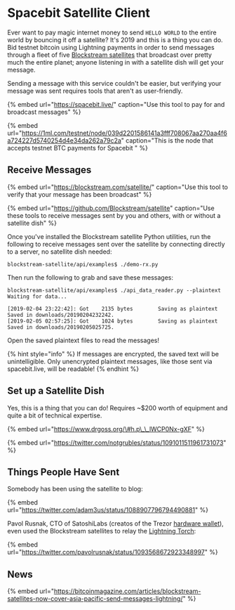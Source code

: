 # Spacebit Satellite Client

Ever want to pay magic internet money to send `HELLO WORLD` to the entire world by bouncing it off a satellite? It's 2019 and this is a thing you can do. Bid testnet bitcoin using Lightning payments in order to send messages through a fleet of five [Blockstream satellites](https://blockstream.com/satellite/) that broadcast over pretty much the entire planet; anyone listening in with a satellite dish will get your message.

Sending a message with this service couldn't be easier, but verifying your message was sent requires tools that aren't as user-friendly.

{% embed url="https://spacebit.live/" caption="Use this tool to pay for and broadcast messages" %}

{% embed url="https://1ml.com/testnet/node/039d2201586141a3fff708067aa270aa4f6a724227d5740254d4e34da262a79c2a" caption="This is the node that accepts testnet BTC payments for Spacebit " %}

## Receive Messages

{% embed url="https://blockstream.com/satellite/" caption="Use this tool to verify that your message has been broadcast" %}

{% embed url="https://github.com/Blockstream/satellite" caption="Use these tools to receive messages sent by you and others, with or without a satellite dish" %}

Once you've installed the Blockstream satellite Python utilities, run the following to receive messages sent over the satellite by connecting directly to a server, no satellite dish needed:

```text
blockstream-satellite/api/examples$ ./demo-rx.py
```

Then run the following to grab and save these messages:

```text
blockstream-satellite/api/examples$ ./api_data_reader.py --plaintext
Waiting for data...

[2019-02-04 23:22:42]: Got    2135 bytes        Saving as plaintext
Saved in downloads/20190204232242.
[2019-02-05 02:57:25]: Got    1024 bytes        Saving as plaintext
Saved in downloads/20190205025725.
```

Open the saved plaintext files to read the messages!

{% hint style="info" %}
If messages are encrypted, the saved text will be unintelligible. Only unencrypted plaintext messages, like those sent via spacebit.live, will be readable!
{% endhint %}

## Set up a Satellite Dish

Yes, this is a thing that you can do!  Requires ~$200 worth of equipment and quite a bit of technical expertise.

{% embed url="https://www.drgoss.org/\#h.p\_\_lWCP0Nx-gXF" %}

{% embed url="https://twitter.com/notgrubles/status/1091011511961731073" %}

## Things People Have Sent

Somebody has been using the satellite to blog:

{% embed url="https://twitter.com/adam3us/status/1088907796794490881" %}

Pavol Rusnak, CTO of SatoshiLabs \(creatos of the Trezor [hardware wallet](../../tech/research/hardware-wallets.md)\), even used the Blockstream satellites to relay the [Lightning Torch](lightning-torch.md):

{% embed url="https://twitter.com/pavolrusnak/status/1093568672923348997" %}

## News

{% embed url="https://bitcoinmagazine.com/articles/blockstream-satellites-now-cover-asia-pacific-send-messages-lightning/" %}



